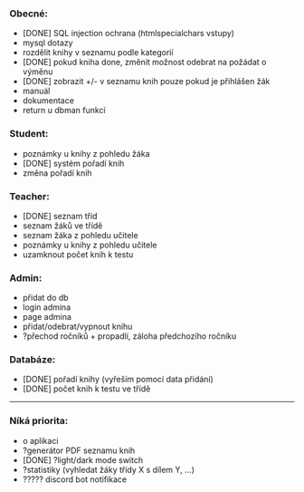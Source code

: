 ### Obecné:
  - [DONE] SQL injection ochrana (htmlspecialchars vstupy)
  - mysql dotazy
  - rozdělit knihy v seznamu podle kategorií
  - [DONE] pokud kniha done, změnit možnost odebrat na požádat o výměnu
  - [DONE] zobrazit +/- v seznamu knih pouze pokud je přihlášen žák
  - manuál
  - dokumentace
  - return u dbman funkcí

### Student:
  - poznámky u knihy z pohledu žáka
  - [DONE] systém pořadí knih
  - změna pořadí knih

### Teacher:
  - [DONE] seznam tříd
  - seznam žáků ve třídě
  - seznam žáka z pohledu učitele
  - poznámky u knihy z pohledu učitele
  - uzamknout počet knih k testu

### Admin:
  - přidat do db
  - login admina
  - page admina
  - přidat/odebrat/vypnout knihu
  - ?přechod ročníků + propadlí, záloha předchozího ročníku

### Databáze:
  - [DONE] pořadí knihy (vyřeším pomocí data přidání)
  - [DONE] počet knih k testu ve třídě

---

### Níká priorita:
  - o aplikaci
  - ?generátor PDF seznamu knih
  - [DONE] ?light/dark mode switch
  - ?statistiky (vyhledat žáky třídy X s dílem Y, ...)
  - ????? discord bot notifikace
